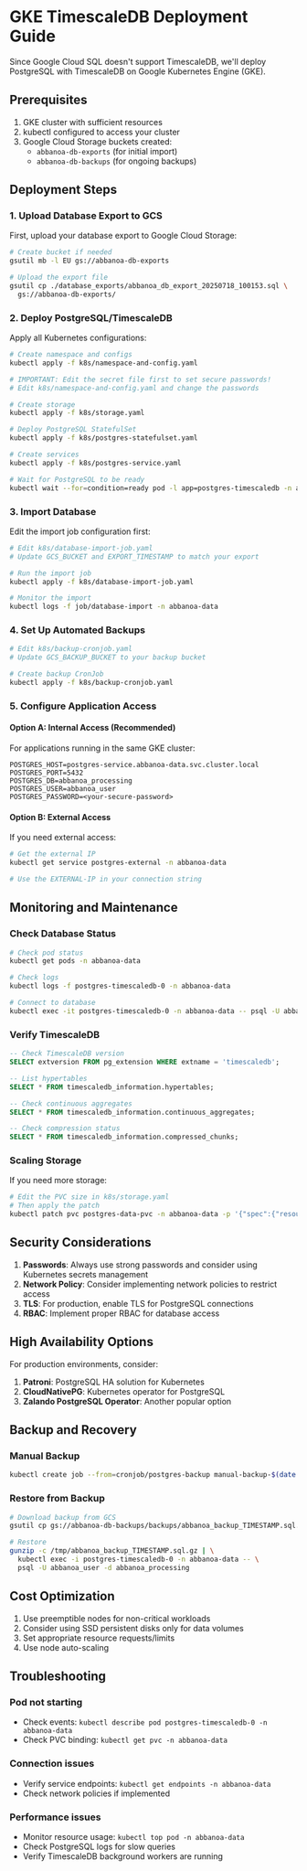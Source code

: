 # GKE TimescaleDB Deployment Guide

Since Google Cloud SQL doesn't support TimescaleDB, we'll deploy PostgreSQL with TimescaleDB on Google Kubernetes Engine (GKE).

## Prerequisites

1. GKE cluster with sufficient resources
2. kubectl configured to access your cluster
3. Google Cloud Storage buckets created:
   - `abbanoa-db-exports` (for initial import)
   - `abbanoa-db-backups` (for ongoing backups)

## Deployment Steps

### 1. Upload Database Export to GCS

First, upload your database export to Google Cloud Storage:

```bash
# Create bucket if needed
gsutil mb -l EU gs://abbanoa-db-exports

# Upload the export file
gsutil cp ./database_exports/abbanoa_db_export_20250718_100153.sql \
  gs://abbanoa-db-exports/
```

### 2. Deploy PostgreSQL/TimescaleDB

Apply all Kubernetes configurations:

```bash
# Create namespace and configs
kubectl apply -f k8s/namespace-and-config.yaml

# IMPORTANT: Edit the secret file first to set secure passwords!
# Edit k8s/namespace-and-config.yaml and change the passwords

# Create storage
kubectl apply -f k8s/storage.yaml

# Deploy PostgreSQL StatefulSet
kubectl apply -f k8s/postgres-statefulset.yaml

# Create services
kubectl apply -f k8s/postgres-service.yaml

# Wait for PostgreSQL to be ready
kubectl wait --for=condition=ready pod -l app=postgres-timescaledb -n abbanoa-data --timeout=300s
```

### 3. Import Database

Edit the import job configuration first:

```bash
# Edit k8s/database-import-job.yaml
# Update GCS_BUCKET and EXPORT_TIMESTAMP to match your export

# Run the import job
kubectl apply -f k8s/database-import-job.yaml

# Monitor the import
kubectl logs -f job/database-import -n abbanoa-data
```

### 4. Set Up Automated Backups

```bash
# Edit k8s/backup-cronjob.yaml
# Update GCS_BACKUP_BUCKET to your backup bucket

# Create backup CronJob
kubectl apply -f k8s/backup-cronjob.yaml
```

### 5. Configure Application Access

#### Option A: Internal Access (Recommended)

For applications running in the same GKE cluster:

```env
POSTGRES_HOST=postgres-service.abbanoa-data.svc.cluster.local
POSTGRES_PORT=5432
POSTGRES_DB=abbanoa_processing
POSTGRES_USER=abbanoa_user
POSTGRES_PASSWORD=<your-secure-password>
```

#### Option B: External Access

If you need external access:

```bash
# Get the external IP
kubectl get service postgres-external -n abbanoa-data

# Use the EXTERNAL-IP in your connection string
```

## Monitoring and Maintenance

### Check Database Status

```bash
# Check pod status
kubectl get pods -n abbanoa-data

# Check logs
kubectl logs -f postgres-timescaledb-0 -n abbanoa-data

# Connect to database
kubectl exec -it postgres-timescaledb-0 -n abbanoa-data -- psql -U abbanoa_user -d abbanoa_processing
```

### Verify TimescaleDB

```sql
-- Check TimescaleDB version
SELECT extversion FROM pg_extension WHERE extname = 'timescaledb';

-- List hypertables
SELECT * FROM timescaledb_information.hypertables;

-- Check continuous aggregates
SELECT * FROM timescaledb_information.continuous_aggregates;

-- Check compression status
SELECT * FROM timescaledb_information.compressed_chunks;
```

### Scaling Storage

If you need more storage:

```bash
# Edit the PVC size in k8s/storage.yaml
# Then apply the patch
kubectl patch pvc postgres-data-pvc -n abbanoa-data -p '{"spec":{"resources":{"requests":{"storage":"200Gi"}}}}'
```

## Security Considerations

1. **Passwords**: Always use strong passwords and consider using Kubernetes secrets management
2. **Network Policy**: Consider implementing network policies to restrict access
3. **TLS**: For production, enable TLS for PostgreSQL connections
4. **RBAC**: Implement proper RBAC for database access

## High Availability Options

For production environments, consider:

1. **Patroni**: PostgreSQL HA solution for Kubernetes
2. **CloudNativePG**: Kubernetes operator for PostgreSQL
3. **Zalando PostgreSQL Operator**: Another popular option

## Backup and Recovery

### Manual Backup

```bash
kubectl create job --from=cronjob/postgres-backup manual-backup-$(date +%Y%m%d) -n abbanoa-data
```

### Restore from Backup

```bash
# Download backup from GCS
gsutil cp gs://abbanoa-db-backups/backups/abbanoa_backup_TIMESTAMP.sql.gz /tmp/

# Restore
gunzip -c /tmp/abbanoa_backup_TIMESTAMP.sql.gz | \
  kubectl exec -i postgres-timescaledb-0 -n abbanoa-data -- \
  psql -U abbanoa_user -d abbanoa_processing
```

## Cost Optimization

1. Use preemptible nodes for non-critical workloads
2. Consider using SSD persistent disks only for data volumes
3. Set appropriate resource requests/limits
4. Use node auto-scaling

## Troubleshooting

### Pod not starting
- Check events: `kubectl describe pod postgres-timescaledb-0 -n abbanoa-data`
- Check PVC binding: `kubectl get pvc -n abbanoa-data`

### Connection issues
- Verify service endpoints: `kubectl get endpoints -n abbanoa-data`
- Check network policies if implemented

### Performance issues
- Monitor resource usage: `kubectl top pod -n abbanoa-data`
- Check PostgreSQL logs for slow queries
- Verify TimescaleDB background workers are running